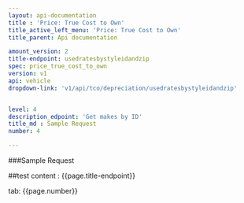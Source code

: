 ```yaml
---
layout: api-documentation
title : 'Price: True Cost to Own'
title_active_left_menu: 'Price: True Cost to Own'
title_parent: Api documentation

amount_version: 2
title-endpoint: usedratesbystyleidandzip
spec: price_true_cost_to_own
version: v1
api: vehicle
dropdown-link: 'v1/api/tco/depreciation/usedratesbystyleidandzip'


level: 4
description_edpoint: 'Get makes by ID'
title_md : Sample Request
number: 4

---
```


###Sample Request

##test content : {{page.title-endpoint}} 

tab: {{page.number}} 
